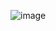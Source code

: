 
![image](https://github.com/baimamboukar/anora-web/assets/49169158/3a0d5863-0001-4568-b473-c7f0e0518587)
